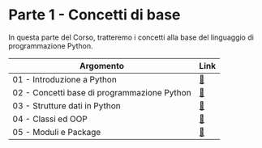 # Parte 1 - Concetti di base

In questa parte del Corso, tratteremo i concetti alla base del linguaggio di programmazione Python.

| Argomento | Link |
| --------- | ---- |
| 01 - Introduzione a Python | [:link:](./01_intro/lecture.md) |
| 02 - Concetti base di programmazione Python | [:link:](./02_syntax/lecture.md) |
| 03 - Strutture dati in Python | [:link:](./03_data_structures/lecture.md) |
| 04 - Classi ed OOP | [:link:](./04_classes/lecture.md) |
| 05 - Moduli e Package | [:link:](./05_modules/lecture.md) |
